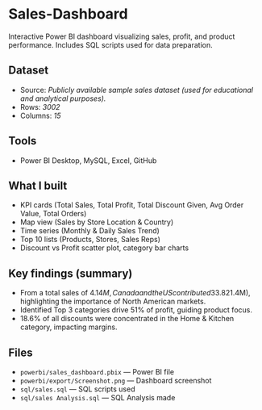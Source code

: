 # Sales-Dashboard

Interactive Power BI dashboard visualizing sales, profit, and product performance. Includes SQL scripts used for data preparation.


## Dataset
- Source: *Publicly available sample sales dataset (used for educational and analytical purposes).*
- Rows: *3002*
- Columns: *15*


## Tools
- Power BI Desktop, MySQL, Excel, GitHub


## What I built
- KPI cards (Total Sales, Total Profit, Total Discount Given, Avg Order Value, Total Orders)
- Map view (Sales by Store Location & Country)
- Time series (Monthly & Daily Sales Trend)
- Top 10 lists (Products, Stores, Sales Reps)
- Discount vs Profit scatter plot, category bar charts


## Key findings (summary)
- From a total sales of $4.14M, Canada and the US contributed 33.82% ($1.4M), highlighting the importance of North American markets.
- Identified Top 3 categories drive 51% of profit, guiding product focus.
- 18.6% of all discounts were concentrated in the Home & Kitchen category, impacting margins.


## Files
- `powerbi/sales_dashboard.pbix` — Power BI file
- `powerbi/export/Screenshot.png` — Dashboard screenshot
- `sql/sales.sql` — SQL scripts used
- `sql/sales Analysis.sql` — SQL Analysis made

